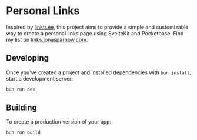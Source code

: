 # Personal Links

Inspired by [linktr.ee](https://linktr.ee/), this project aims to provide a simple and customizable way to create a personal links page using SvelteKit and Pocketbase. Find my list on [links.jonasparnow.com](https://links.jonasparnow.com/).

## Developing

Once you've created a project and installed dependencies with `bun install`, start a development server:

```bash
bun run dev
```

## Building

To create a production version of your app:

```bash
bun run build
```

